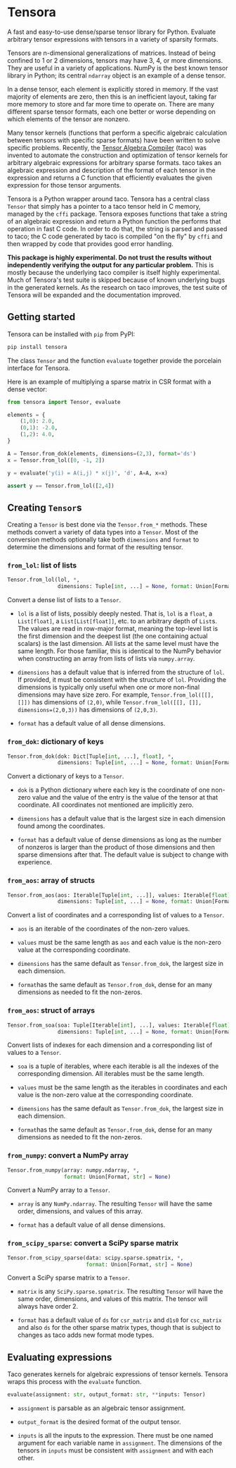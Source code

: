 # Tensora

A fast and easy-to-use dense/sparse tensor library for Python. Evaluate arbitrary tensor expressions with tensors in a variety of sparsity formats.

Tensors are n-dimensional generalizations of matrices. Instead of being confined to 1 or 2 dimensions, tensors may have 3, 4, or more dimensions. They are useful in a variety of applications. NumPy is the best known tensor library in Python; its central `ndarray` object is an example of a dense tensor. 

In a dense tensor, each element is explicitly stored in memory. If the vast majority of elements are zero, then this is an inefficient layout, taking far more memory to store and far more time to operate on. There are many different sparse tensor formats, each one better or worse depending on which elements of the tensor are nonzero.

Many tensor kernels (functions that perform a specific algebraic calculation between tensors with specific sparse formats) have been written to solve specific problems. Recently, the [Tensor Algebra Compiler](http://tensor-compiler.org/) (taco) was invented to automate the construction and optimization of tensor kernels for arbitrary algebraic expressions for arbitrary sparse formats. taco takes an algebraic expression and description of the format of each tensor in the expression and returns a C function that efficiently evaluates the given expression for those tensor arguments.

Tensora is a Python wrapper around taco. Tensora has a central class `Tensor` that simply has a pointer to a taco tensor held in C memory, managed by the `cffi` package. Tensora exposes functions that take a string of an algebraic expression and return a Python function the performs that operation in fast C code. In order to do that, the string is parsed and passed to taco; the C code generated by taco is compiled "on the fly" by `cffi` and then wrapped by code that provides good error handling.

**This package is highly experimental. Do not trust the results without independently verifying the output for any particular problem.** This is mostly because the underlying taco compiler is itself highly experimental. Much of Tensora's test suite is skipped because of known underlying bugs in the generated kernels. As the research on taco improves, the test suite of Tensora will be expanded and the documentation improved.


## Getting started

Tensora can be installed with `pip` from PyPI:
 
```bash
pip install tensora
```

The class `Tensor` and the function `evaluate` together provide the porcelain interface for Tensora.

Here is an example of multiplying a sparse matrix in CSR format with a dense vector:

```python
from tensora import Tensor, evaluate

elements = {
    (1,0): 2.0,
    (0,1): -2.0,
    (1,2): 4.0, 
}

A = Tensor.from_dok(elements, dimensions=(2,3), format='ds')
x = Tensor.from_lol([0, -1, 2])

y = evaluate('y(i) = A(i,j) * x(j)', 'd', A=A, x=x)

assert y == Tensor.from_lol([2,4])
``` 


## Creating `Tensor`s

Creating a `Tensor` is best done via the `Tensor.from_*` methods. These methods convert a variety of data types into a `Tensor`. Most of the conversion methods optionally take both `dimensions` and `format` to determine the dimensions and format of the resulting tensor. 

### `from_lol`: list of lists

```python
Tensor.from_lol(lol, *, 
                dimensions: Tuple[int, ...] = None, format: Union[Format, str] = None)
```

Convert a dense list of lists to a `Tensor`.

* `lol` is a list of lists, possibly deeply nested. That is, `lol` is a `float`, a `List[float]`, a `List[List[float]]`, etc. to an arbitrary depth of `List`s. The values are read in row-major format, meaning the top-level list is the first dimension and the deepest list (the one containing actual scalars) is the last dimension. All lists at the same level must have the same length. For those familiar, this is identical to the NumPy behavior when constructing an array from lists of lists via `numpy.array`.

* `dimensions` has a default value that is inferred from the structure of `lol`. If provided, it must be consistent with the structure of `lol`. Providing the dimensions is typically only useful when one or more non-final dimensions may have size zero. For example, `Tensor.from_lol([[], []])` has dimensions of `(2,0)`, while `Tensor.from_lol([[], []], dimensions=(2,0,3))` has dimensions of `(2,0,3)`.

* `format` has a default value of all dense dimensions.

### `from_dok`: dictionary of keys

```python
Tensor.from_dok(dok: Dict[Tuple[int, ...], float], *, 
                dimensions: Tuple[int, ...] = None, format: Union[Format, str] = None)
```

Convert a dictionary of keys to a `Tensor`.

* `dok` is a Python dictionary where each key is the coordinate of one non-zero value and the value of the entry is the value of the tensor at that coordinate. All coordinates not mentioned are implicitly zero.

* `dimensions` has a default value that is the largest size in each dimension found among the coordinates.

* `format` has a default value of dense dimensions as long as the number of nonzeros is larger than the product of those dimensions and then sparse dimensions after that. The default value is subject to change with experience.

### `from_aos`: array of structs

```python
Tensor.from_aos(aos: Iterable[Tuple[int, ...]], values: Iterable[float], *, 
                dimensions: Tuple[int, ...] = None, format: Union[Format, str] = None)
```

Convert a list of coordinates and a corresponding list of values to a `Tensor`.

* `aos` is an iterable of the coordinates of the non-zero values.

* `values` must be the same length as `aos` and each value is the non-zero value at the corresponding coordinate.

* `dimensions` has the same default as `Tensor.from_dok`, the largest size in each dimension.

* `format`has the same default as `Tensor.from_dok`, dense for an many dimensions as needed to fit the non-zeros.

### `from_aos`: struct of arrays

```python
Tensor.from_soa(soa: Tuple[Iterable[int], ...], values: Iterable[float], *, 
                dimensions: Tuple[int, ...] = None, format: Union[Format, str] = None)
```

Convert lists of indexes for each dimension and a corresponding list of values to a `Tensor`.

* `soa` is a tuple of iterables, where each iterable is all the indexes of the corresponding dimension. All iterables must be the same length.

* `values` must be the same length as the iterables in coordinates and each value is the non-zero value at the corresponding coordinate.

* `dimensions` has the same default as `Tensor.from_dok`, the largest size in each dimension.

* `format`has the same default as `Tensor.from_dok`, dense for an many dimensions as needed to fit the non-zeros.

### `from_numpy`: convert a NumPy array

```python
Tensor.from_numpy(array: numpy.ndarray, *, 
                  format: Union[Format, str] = None)
```

Convert a NumPy array to a `Tensor`.

* `array` is any `NumPy.ndarray`. The resulting `Tensor` will have the same order, dimensions, and values of this array. 

* `format` has a default value of all dense dimensions.

### `from_scipy_sparse`: convert a SciPy sparse matrix

```python
Tensor.from_scipy_sparse(data: scipy.sparse.spmatrix, *, 
                         format: Union[Format, str] = None)
```

Convert a SciPy sparse matrix to a `Tensor`.

* `matrix` is any `SciPy.sparse.spmatrix`. The resulting `Tensor` will have the same order, dimensions, and values of this matrix. The tensor will always have order 2.

* `format` has a default value of `ds` for `csr_matrix` and `d1s0` for `csc_matrix` and also `ds` for the other sparse matrix types, though that is subject to changes as taco adds new format mode types.


## Evaluating expressions

Taco generates kernels for algebraic expressions of tensor kernels. Tensora wraps this process with the `evaluate` function.

```python
evaluate(assignment: str, output_format: str, **inputs: Tensor)
``` 

* `assignment` is parsable as an algebraic tensor assignment.

* `output_format` is the desired format of the output tensor.

* `inputs` is all the inputs to the expression. There must be one named argument for each variable name in `assignment`. The dimensions of the tensors in `inputs` must be consistent with `assignment` and with each other.